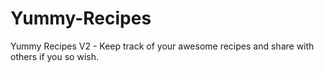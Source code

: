 # Yummy-Recipes
Yummy Recipes V2 - Keep track of your awesome recipes and share with others if you so wish.
